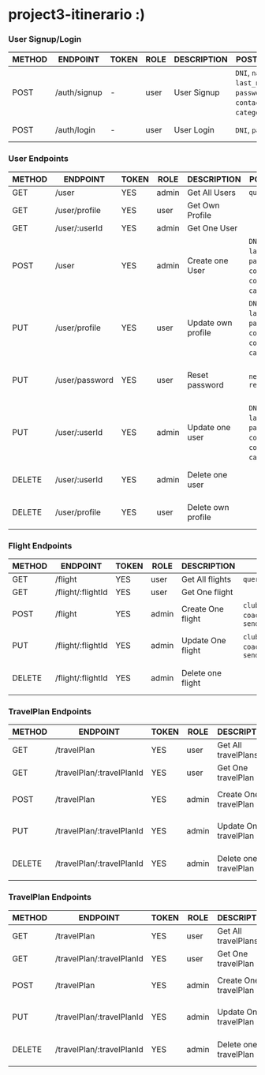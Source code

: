 # project3-itinerario :)


### User Signup/Login

| METHOD | ENDPOINT          | TOKEN | ROLE  | DESCRIPTION        | POST PARAMS                                                                                                         | RETURNS                |
|--------|-------------------|-------|-------|--------------------|---------------------------------------------------------------------------------------------------------------------|------------------------|
| POST   | /auth/signup      | -     | user  | User Signup        | `DNI`, `name`, `last_name`, `password`, `role`, `contact_number`, `category`, `email`                               | { token: `token` }     |
| POST   | /auth/login       | -     | user  | User Login         | `DNI`, `password`                                                                                                   | { token: `token` }     |

### User Endpoints

| METHOD | ENDPOINT           | TOKEN | ROLE  | DESCRIPTION               | POST PARAMS                                                                                                         | RETURNS                           |
|--------|--------------------|-------|-------|---------------------------|---------------------------------------------------------------------------------------------------------------------|-----------------------------------|
| GET    | /user              | YES   | admin | Get All Users             | `query params`                                                                                                      | [{user}]                          |
| GET    | /user/profile      | YES   | user  | Get Own Profile           |                                                                                                                     | {user}                            |
| GET    | /user/:userId      | YES   | admin | Get One User              |                                                                                                                     | {user}                            |
| POST   | /user              | YES   | admin | Create one User           | `DNI`, `name`, `last_name`, `password`, `role`, `committee`, `contact_number`, `category`, `email`                  | {user}                            |
| PUT    | /user/profile      | YES   | user  | Update own profile        | `DNI`, `name`, `last_name`, `password`, `role`, `committee`, `contact_number`, `category`, `email`                  | {message: 'Profile updated'}       |
| PUT    | /user/password     | YES   | user  | Reset password            | `newPassword`, `repeatPassword`                                                                                     | { message: 'Password updated' }   |
| PUT    | /user/:userId      | YES   | admin | Update one user           | `DNI`, `name`, `last_name`, `password`, `role`, `committee`, `contact_number`, `category`, `email`                  | {message: 'User updated'}         |
| DELETE | /user/:userId      | YES   | admin | Delete one user           |                                                                                                                     | {message: 'User deleted'}         |
| DELETE | /user/profile      | YES   | user  | Delete own profile        |                                                                                                                     | {message: 'Profile deleted'}       |

### Flight Endpoints

| METHOD | ENDPOINT                           | TOKEN | ROLE  | DESCRIPTION                 | POST PARAMS                                     | RETURNS                        |
|--------|------------------------------------|-------|-------|-----------------------------|-------------------------------------------------|--------------------------------|
| GET    | /flight                              | YES   | user  | Get All flights               | `query params`                                  | [{flight}]                       |
| GET    | /flight/:flightId                      | YES   | user  | Get One flight                |                                                 | {flight}                         |
| POST   | /flight                              | YES   | admin | Create One flight              | `club_Name`,`player_sheets`, `coach`, `location`, `sending_off`  | {flight}                |
| PUT    | /flight/:flightId                      | YES   | admin | Update One flight              | `club_Name`,`player_sheets`, `coach`, `location`, `sending_off`  | {message: 'Flight updated'} |
| DELETE | /flight/:flightId                      | YES   | admin | Delete one flight              |                                                 | {message: 'flight deleted'}    |


### TravelPlan Endpoints

| METHOD | ENDPOINT                           | TOKEN | ROLE  | DESCRIPTION                 | POST PARAMS                                     | RETURNS                        |
|--------|------------------------------------|-------|-------|-----------------------------|-------------------------------------------------|--------------------------------|
| GET    | /travelPlan                              | YES   | user  | Get All travelPlans               | `query params`                                  | [{travelPlan}]                       |
| GET    | /travelPlan/:travelPlanId                      | YES   | user  | Get One travelPlan                |                                                 | {travelPlan}                         |
| POST   | /travelPlan                              | YES   | admin | Create One travelPlan              | `club_Name`,`player_sheets`, `coach`, `location`, `sending_off`  | {travelPlan}                |
| PUT    | /travelPlan/:travelPlanId                      | YES   | admin | Update One travelPlan              | `club_Name`,`player_sheets`, `coach`, `location`, `sending_off`  | {message: 'Travel Plan updated'} |
| DELETE | /travelPlan/:travelPlanId                      | YES   | admin | Delete one travelPlan              |                                                 | {message: 'Travel Plan deleted'}    |

### TravelPlan Endpoints

| METHOD | ENDPOINT                           | TOKEN | ROLE  | DESCRIPTION                 | POST PARAMS                                     | RETURNS                        |
|--------|------------------------------------|-------|-------|-----------------------------|-------------------------------------------------|--------------------------------|
| GET    | /travelPlan                              | YES   | user  | Get All travelPlans               | `query params`                                  | [{travelPlan}]                       |
| GET    | /travelPlan/:travelPlanId                      | YES   | user  | Get One travelPlan                |                                                 | {travelPlan}                         |
| POST   | /travelPlan                              | YES   | admin | Create One travelPlan              | `club_Name`,`player_sheets`, `coach`, `location`, `sending_off`  | {travelPlan}                |
| PUT    | /travelPlan/:travelPlanId                      | YES   | admin | Update One travelPlan              | `club_Name`,`player_sheets`, `coach`, `location`, `sending_off`  | {message: 'Travel Plan updated'} |
| DELETE | /travelPlan/:travelPlanId                      | YES   | admin | Delete one travelPlan              |                                                 | {message: 'Travel Plan deleted'}    |

